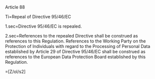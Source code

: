 Article 88

Ti=Repeal of Directive 95/46/EC

1.sec=Directive 95/46/EC is repealed.

2.sec=References to the repealed Directive shall be construed as references to this Regulation. References to the Working Party on the Protection of Individuals with regard to the Processing of Personal Data established by Article 29 of Directive 95/46/EC shall be construed as references to the European Data Protection Board established by this Regulation.

=[Z/ol/s2]
